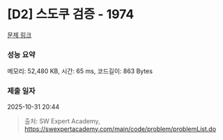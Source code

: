 # [D2] 스도쿠 검증 - 1974 

[문제 링크](https://swexpertacademy.com/main/code/problem/problemDetail.do?contestProbId=AV5Psz16AYEDFAUq) 

### 성능 요약

메모리: 52,480 KB, 시간: 65 ms, 코드길이: 863 Bytes

### 제출 일자

2025-10-31 20:44



> 출처: SW Expert Academy, https://swexpertacademy.com/main/code/problem/problemList.do